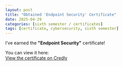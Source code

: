 ```yaml
---
layout: post
title: "Obtained 'Endpoint Security' Certificate"
date: 2025-04-29
categories: [sixth semester / certificates]
tags: [certificate, cybersecurity, sixth semester]
---
```


I’ve earned the **"Endpoint Security"** certificate!

You can view it here:  
[View the certificate on Credly](https://www.credly.com/badges/0ecce695-d2ad-48e6-8206-0b4f379922c9)

